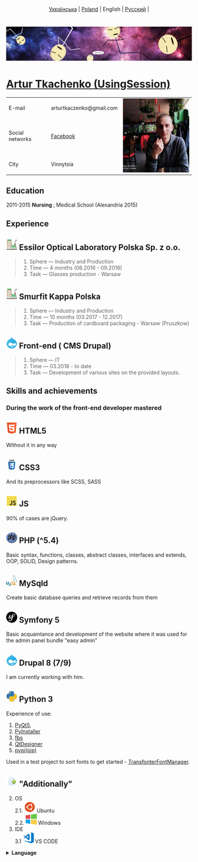<p align="center">
  <a href="https://github.com/UsingSession/UsingSession">Українська</a> |
  <a href="https://github.com/UsingSession/UsingSession/tree/main/lang/poland#артур-ткаченко-usingsession">Poland</a> |
  <span>English</span> |
  <a href="https://github.com/UsingSession/UsingSession/tree/main/lang/russian#артур-ткаченко-usingsession">Pусский</a> |
</p>

# [![hithub header](https://github.com/UsingSession/UsingSession/raw/main/img/background.jpg)](https://www.facebook.com/artur.session/)

[Artur Tkachenko (UsingSession)](https://github.com/UsingSession) 
============

<table>
  <tbody>
    <tr>
      <td>E-mail</td>
      <td>arturtkaczenko@gmail.com </td>
      <td rowspan="4">
        <img src="https://github.com/UsingSession/UsingSession/raw/main/img/pp.jpg" height="200"/>
      </td>
    </tr>
    <tr>
      <td>Social networks</td>
      <td><a href="https://www.facebook.com/artur.session" rel="noopener noreferrer" target="_blank">Facebook</td>
    </tr>
    <tr>
      <td>City</td>
      <td>Vinnytsia</td>
    </tr>
  </tbody>
<table>

Education
--------- 
2011-2015 <b>Nursing </b>; Medical School (Alexandria 2015)


Experience
----------

## <img src='https://github.com/UsingSession/UsingSession/raw/main/img/factory.svg' width="30" height="30" /> Essilor Optical Laboratory Polska Sp. z o.o.

>1. Sphere  — Industry and Production
>2. Time    — 4 months (06.2016 - 09.2016)
>3. Task    — Glasses production - Warsaw

## <img src='https://github.com/UsingSession/UsingSession/raw/main/img/factory.svg' width="30" height="30" /> Smurfit Kappa Polska

>1. Sphere  — Industry and Production
>2. Time    — 10 months (03.2017 - 12.2017)
>3. Task    — Production of cardboard packaging - Warsaw (Pruszkow)


## <img src='https://github.com/UsingSession/UsingSession/raw/main/img/drupal.svg' width="30" height="30" /> Front-end ( CMS Drupal)

>1. Sphere  — IT
>2. Time    — 03.2018 - to date
>3. Task    — Development of various sites on the provided layouts.


Skills and achievements
--------------------

### During the work of the front-end developer mastered


## <img src='https://github.com/UsingSession/UsingSession/raw/main/img/html5.svg' width="30" height="30" /> HTML5
Without it in any way

## <img src='https://github.com/UsingSession/UsingSession/raw/main/img/css3.svg' width="30" height="30" /> CSS3
And its preprocessors like SCSS, SASS

## <img src='https://github.com/UsingSession/UsingSession/raw/main/img/js.svg' width="30" height="30" /> JS
90% of cases are jQuery.

## <img src='https://github.com/UsingSession/UsingSession/raw/main/img/php.svg' width="30" height="30" /> PHP (^5.4)
Basic syntax, functions, classes, abstract classes, interfaces and extends, OOP, SOLID, Design patterns.

## <img src='https://github.com/UsingSession/UsingSession/raw/main/img/mysql.svg' width="30" height="30" /> MySqld
Create basic database queries and retrieve records from them

## <img src='https://github.com/UsingSession/UsingSession/raw/main/img/symfony.svg' width="30" height="30" /> Symfony 5
Basic acquaintance and development of the website where it was used for the admin panel bundle "easy admin"

## <img src='https://github.com/UsingSession/UsingSession/raw/main/img/drupal.svg' width="30" height="30" /> Drupal 8 (7/9) 
I am currently working with him.

## <img src='https://github.com/UsingSession/UsingSession/raw/main/img/python.svg' width="30" height="30" /> Python 3
Experience of use:
1. [PyQt5](https://pypi.org/project/PyQt5/), 
2. [PyInstaller](https://pypi.org/project/pyinstaller/)
3. [fbs](https://build-system.fman.io/)
4. [QtDesigner](https://build-system.fman.io/qt-designer-download)
5. [pypi(pip)](https://pypi.org/)

Used in a test project to sort fonts to get started - [TransfonterFontManager](https://github.com/UsingSession/TransfonterFontManager).


## <img src='https://github.com/UsingSession/UsingSession/raw/main/img/additional.svg' width="30" height="30" /> "Additionally"
2. OS\
  2.1. <img src='https://github.com/UsingSession/UsingSession/raw/main/img/ubuntu.svg' width="30" height="30" /> Ubuntu\
  2.2. <img src='https://github.com/UsingSession/UsingSession/raw/main/img/windows.svg' width="30" height="30" /> Windows
3. IDE\
  3.1 <img src='https://github.com/UsingSession/UsingSession/raw/main/img/vscode.svg' width="30" height="30" /> VS CODE


<details>
 <summary style="cursor: pointer;"><strong>Language</strong></summary>
  <ul>
    <li>
      <span>
        <i>Українська (рідна)</i> 
        <img src='https://github.com/UsingSession/UsingSession/raw/main/img/ukraine.svg' width="30" height="30" /></span>
    </li>
    <li>
      <span>
        <i>Polska (базовий)</i> 
        <img src='https://github.com/UsingSession/UsingSession/raw/main/img/poland.svg' width="30" height="30" /></span>
    </li>
    <li>
      <span>
        <i>English (базовий)</i> 
        <img src='https://github.com/UsingSession/UsingSession/raw/main/img/usa.png' width="30" height="30" /></span>
    </li>
  </ul>
</details>